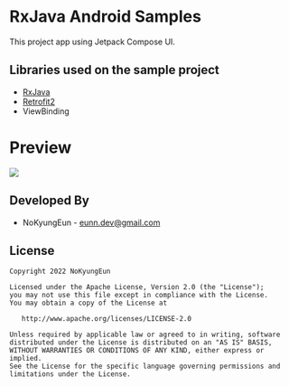 # RxJava Android Samples

This project app using Jetpack Compose UI.



Libraries used on the sample project
------------------------------------
* [RxJava](https://github.com/ReactiveX/RxJava)
* [Retrofit2](https://github.com/square/retrofit)
* ViewBinding

# Preview
![](https://user-images.githubusercontent.com/74607521/183982225-951ef889-3ae6-4138-a400-d70be5538139.gif)


Developed By
------------------------------------
* NoKyungEun - <eunn.dev@gmail.com>

License
------------------------------------
    Copyright 2022 NoKyungEun

    Licensed under the Apache License, Version 2.0 (the "License");
    you may not use this file except in compliance with the License.
    You may obtain a copy of the License at

       http://www.apache.org/licenses/LICENSE-2.0

    Unless required by applicable law or agreed to in writing, software
    distributed under the License is distributed on an "AS IS" BASIS,
    WITHOUT WARRANTIES OR CONDITIONS OF ANY KIND, either express or implied.
    See the License for the specific language governing permissions and
    limitations under the License.
